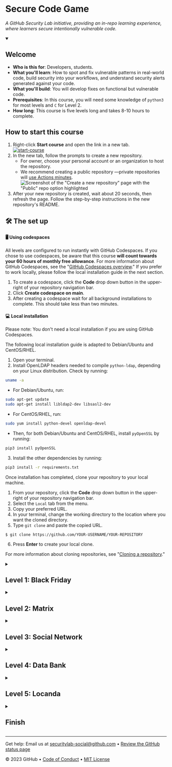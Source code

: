 # Secure Code Game

_A GitHub Security Lab initiative, providing an in-repo learning experience, where learners secure intentionally vulnerable code._

<details id=0 open>
<summary><h2>Welcome</h2></summary> 

- **Who is this for**: Developers, students.
- **What you'll learn**: How to spot and fix vulnerable patterns in real-world code, build security into your workflows, and understand security alerts generated against your code. 
- **What you'll build**: You will develop fixes on functional but vulnerable code.
- **Prerequisites**: In this course, you will need some knowledge of `python3` for most levels and `C` for Level 2.
- **How long**: This course is five levels long and takes 8-10 hours to complete.

## How to start this course

1. Right-click **Start course** and open the link in a new tab.
   <br />[![start-course](https://user-images.githubusercontent.com/1221423/218596841-0645fe1a-4aaf-4f51-9ab3-8aa2d3fdd487.svg)](https://github.com/skills/secure-code-game/generate)
2. In the new tab, follow the prompts to create a new repository.
   - For owner, choose your personal account or an organization to host the repository.
   - We recommend creating a public repository —private repositories will [use Actions minutes](https://docs.github.com/en/billing/managing-billing-for-github-actions/about-billing-for-github-actions).
   ![Screenshot of the "Create a new repository" page with the "Public" repo option highlighted](/images/create-repo.png)
3. After your new repository is created, wait about 20 seconds, then refresh the page. Follow the step-by-step instructions in the new repository's README.
   
## 🛠️ The set up
  
#### 🖥️ Using codespaces
  
All levels are configured to run instantly with GitHub Codespaces. If you chose to use codespaces, be aware that this course **will count towards your 60 hours of monthly free allowance**. For more information about GitHub Codespaces, see the "[GitHub Codespaces overview](https://docs.github.com/en/codespaces/overview)." If you prefer to work locally, please follow the local installation guide in the next section.
  
1. To create a codespace, click the **Code** drop down button in the upper-right of your repository navigation bar.
1. Click **Create codespace on main**.
1. After creating a codespace wait for all background installations to complete. This should take less than two minutes.


#### 💻 Local installation 

Please note: You don't need a local installation if you are using GitHub Codespaces.

The following local installation guide is adapted to Debian/Ubuntu and CentOS/RHEL.

1. Open your terminal.
2. Install OpenLDAP headers needed to compile `python-ldap`, depending on your Linux distribution. Check by running:
```bash
uname -a
```
 - For Debian/Ubuntu, run:
 ```bash
sudo apt-get update                                                             
sudo apt-get install libldap2-dev libsasl2-dev                                  
``` 
- For CentOS/RHEL, run: 
```bash
sudo yum install python-devel openldap-devel
```
- Then, for both Debian/Ubuntu and CentOS/RHEL, install `pyOpenSSL` by running:
```bash
pip3 install pyOpenSSL
```
3. Install the other dependencies by running:
```bash
pip3 install -r requirements.txt
```

Once installation has completed, clone your repository to your local machine.
1. From your repository, click the **Code** drop down button in the upper-right of your repository navigation bar.
1. Select the `Local` tab from the menu.
1. Copy your preferred URL.
1. In your terminal, change the working directory to the location where you want the cloned directory.
1. Type `git clone` and paste the copied URL.
```
$ git clone https://github.com/YOUR-USERNAME/YOUR-REPOSITORY
```
6. Press **Enter** to create your local clone.

For more information about cloning repositories, see "[Cloning a repository](https://docs.github.com/en/repositories/creating-and-managing-repositories/cloning-a-repository)."


</details>
   
<details id=1>
<summary><h2>Level 1: Black Friday</h2></summary>

_Welcome to "Secure Code Game"! :wave:_

### 📝 Storyline
A few days before the massive shopping event Black Friday, an electronics shop without an online presence rushed to create a website to reach a broader customer base. As a result, they spent all their budget on development without investing in security. Do you have what it takes to fix the bug and progress to Level 2?

### :keyboard: What's in the repo?
For each level, you will find the same file structure:
- `code` includes the vulnerable code to be reviewed
- `hack` exploits the vulnerabilities in `code`. Running `hack.py` will fail initially, your goal is to get this file to pass.
- `hint` offers a hint if you get stuck.
- `solution` provides one working solution. There are several possible solutions.
- `tests` contains the unit tests that should still pass after you have implemented your fix.

### 🚦 Time to start!
1. Review the code in `code.py`. Can you spot the bug?
1. Try to fix the bug. Ensure that unit tests are still passing.
1. You successfully completed the level when both `hack.py` and `tests.py` pass 🟢.
1. If you get stuck, read the hint in the `hint.js` file.
1. Compare your solution with `solution.py`.

</details>


<details id=2>
<summary><h2>Level 2: Matrix</h2></summary>

_You have completed Level 1: Black Friday! Welcome to Level 2: Matrix. :tada:_

### 📝 Storyline
At the time "The Matrix" was first released in 1999, programming was different. In the movie, a computer programmer named Thomas "Neo" Anderson leads the fight in an underground war against powerful computers who have constructed his entire reality with a system called the Matrix. Do you have what it takes to win that war and progress to Level 3?

### :keyboard: What's in the repo?
For each level, you will find the same file structure:
- `code` includes the vulnerable code to be reviewed
- `hack` exploits the vulnerabilities in `code`. Running `hack.py` will fail initially, your goal is to get this file to pass.
- `hint` offers a hint if you get stuck.
- `solution` provides one working solution. There are several possible solutions.
- `tests` contains the unit tests that should still pass after you have implemented your fix.

### 🚦 Time to start!
1. Keep working inside the same environment as in Level 1
1. If you skipped Level 1, go back and follow the 🚦 **Time to start** guide
1. Review the code in `code.h`. Can you spot the bug?
1. Try to fix the bug. Ensure that unit tests are still passing.
1. The level is completed successfully when both `hack.c` and `tests.c` pass. 🟢
1. If you get stuck, read the hint in the `hint.txt` file.
1. Compare your solution with `solution.c`.

</details>


<details id=3>
<summary><h2>Level 3: Social Network</h2></summary>

_Nice work finishing Level 2: Matrix! It's now time for Level 3: Social Network. :sparkles:_

### 📝 Storyline
The following fictitious story takes place in the mid-2030s. Authorities worldwide have become more digitized. Various governments are adapting social network technology to fight crime. The goal is to establish local communities that foster collaboration by supporting citizens with government-related questions. Other features include profile pictures, hashtags, real-time support in comments, and public tip sharing. Do you have what it takes to secure the social network and progress to Level 4?

### :keyboard: Setup instructions
- For Levels 3-5, we encourage you to enable code scanning with CodeQL. For more information about CodeQL, see "[About CodeQL](https://codeql.github.com/docs/codeql-overview/about-codeql/)." For instructions setting up code scanning, see "[Setting up code scanning using starter workflows](https://docs.github.com/en/code-security/code-scanning/automatically-scanning-your-code-for-vulnerabilities-and-errors/setting-up-code-scanning-for-a-repository#setting-up-code-scanning-using-starter-workflows)."

### :keyboard: What's in the repo?
For each level, you will find the same file structure:
- `code` includes the vulnerable code to be reviewed
- `hack` exploits the vulnerabilities in `code`. Running `hack.py` will fail initially, your goal is to get this file to pass.
- `hint` offers a hint if you get stuck.
- `solution` provides one working solution. There are several possible solutions.
- `tests` contains the unit tests that should still pass after you have implemented your fix.

### 🚦 Time to start!
1. The codebase generates several code scanning alerts. Your goal is to resolve these alerts for each level.
1. Review the code in `code.py`. Can you spot the bugs?
1. If you get stuck, read the code scanning alert.
1. Try to fix the bug. Make your changes and open a pull request to `main` or push your fix to a branch.
1. Check the tests and the code scanning results to confirm the alert for this level has now disappeared.

</details>


<details id=4>
<summary><h2>Level 4: Data Bank</h2></summary>

_Nicely done! Level 3: Social Network is complete. It's time for Level 4: Database. :partying_face:_

### 📝 Storyline
Databases are essential for our applications. However, malicious actors only need one entry point to exploit a database, so defenders must continuously protect all entry points. Can you secure them all?

### :keyboard: What's in the repo?
For each level, you will find the same file structure:
- `code` includes the vulnerable code to be reviewed
- `hack` exploits the vulnerabilities in `code`. Running `hack.py` will fail initially, your goal is to get this file to pass.
- `hint` offers a hint if you get stuck.
- `solution` provides one working solution. There are several possible solutions.
- `tests` contains the unit tests that should still pass after you have implemented your fix.

### :keyboard: Setup instructions
For Levels 3-5, we encourage you to enable code scanning with CodeQL. For more information about CodeQL, see "[About CodeQL](https://codeql.github.com/docs/codeql-overview/about-codeql/)." For instructions setting up code scanning, see "[Setting up code scanning using starter workflows](https://docs.github.com/en/code-security/code-scanning/automatically-scanning-your-code-for-vulnerabilities-and-errors/setting-up-code-scanning-for-a-repository#setting-up-code-scanning-using-starter-workflows)."

### 🚦 Time to start!
1. The codebase generates several code scanning alerts. Your goal is to resolve these alerts for each level.
1. Review the code in `code.py`. Can you spot the bugs?
1. If you get stuck, read the code scanning alert.
1. Try to fix the bug. Make your changes and open a pull request to `main` or push your fix to a branch.
1. Check the tests and the code scanning results to confirm the alert for this level has now disappeared.

</details>


<details id=5>
<summary><h2>Level 5: Locanda</h2></summary>

_Almost there! One level to go! :heart:_

### 📝 Storyline
It's a common myth that passwords should be complex. In reality, it's more important that passwords are long. Some people choose phrases as their passwords. Users should avoid common expressions from movies, books, or songs to safeguard against dictionary attacks. Your password may be strong, but for this exercise, a website you have registered with has made a fatal but quite common mistake. Can you spot and fix the bug? Good luck!

### :keyboard: What's in the repo?
For each level, you will find the same file structure:
- `code` includes the vulnerable code to be reviewed
- `hack` exploits the vulnerabilities in `code`. Running `hack.py` will fail initially, your goal is to get this file to pass.
- `hint` offers a hint if you get stuck.
- `solution` provides one working solution. There are several possible solutions.
- `tests` contains the unit tests that should still pass after you have implemented your fix.

### :keyboard: Setup instructions
For Levels 3-5, we encourage you to enable code scanning with CodeQL. For more information about CodeQL, see "[About CodeQL](https://codeql.github.com/docs/codeql-overview/about-codeql/)." For instructions setting up code scanning, see "[Setting up code scanning using starter workflows](https://docs.github.com/en/code-security/code-scanning/automatically-scanning-your-code-for-vulnerabilities-and-errors/setting-up-code-scanning-for-a-repository#setting-up-code-scanning-using-starter-workflows)."

### 🚦 Time to start!
1. The codebase generates several code scanning alerts. Your goal is to resolve these alerts for each level.
1. Review the code in `code.py`. Can you spot the bugs?
1. If you get stuck, read the code scanning alert.
1. Try to fix the bug. Make your changes and open a pull request to `main` or push your fix to a branch.
1. Check the tests and the code scanning results to confirm the alert for this level has now disappeared.

</details>


<details id=X>
<summary><h2>Finish</h2></summary>

_Congratulations, you've completed this course!_

Here's a recap of all the tasks you've accomplished in your repository:

- You practiced secure code principles by spotting and fixing vulnerable patterns in real-world code
- You assessed your solutions against exploits developed by GitHub Security Lab experts.
- You utilized GitHub code scanning features and understood the security alerts generated against your code.

### What's next?

- Follow [GitHub Security Lab](https://twitter.com/ghsecuritylab) for the latest updates and announcements about this course.
- Share your feedback on this course by emailing us at securitylab-social@github.com.
- [Take another skills course](https://skills.github.com/).
- [Read more about code security](https://docs.github.com/en/code-security).
- To find projects to contribute to, check out [GitHub Explore](https://github.com/explore).

</details>

---

Get help: Email us at securitylab-social@github.com &bull; [Review the GitHub status page](https://www.githubstatus.com/)

&copy; 2023 GitHub &bull; [Code of Conduct](https://www.contributor-covenant.org/version/2/1/code_of_conduct/code_of_conduct.md) &bull; [MIT License](https://gh.io/mit)
